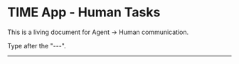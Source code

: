 # TIME App - Human Tasks

This is a living document for Agent -> Human communication.

Type after the "---".

---

